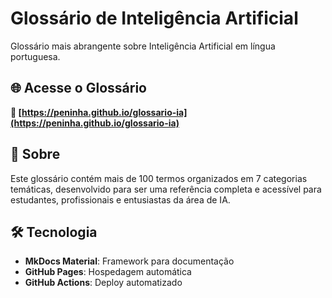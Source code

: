 # Glossário de Inteligência Artificial

Glossário mais abrangente sobre Inteligência Artificial em língua portuguesa.

## 🌐 Acesse o Glossário

**🔗 [https://peninha.github.io/glossario-ia](https://peninha.github.io/glossario-ia)**

## 📖 Sobre

Este glossário contém mais de 100 termos organizados em 7 categorias temáticas, desenvolvido para ser uma referência completa e acessível para estudantes, profissionais e entusiastas da área de IA.

## 🛠️ Tecnologia

- **MkDocs Material**: Framework para documentação
- **GitHub Pages**: Hospedagem automática
- **GitHub Actions**: Deploy automatizado
